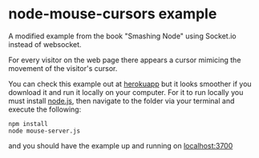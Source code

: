 node-mouse-cursors example
============

A modified example from the book "Smashing Node" using Socket.io instead of websocket.

For every visitor on the web page there appears a cursor mimicing the movement of the visitor's cursor.

You can check this example out at [herokuapp](http://node-mouse-cursors.herokuapp.com/) but it looks smoother if you download it and run it locally on your computer. For it to run locally you must install [node.js](http://nodejs.org/), then navigate to the folder via your terminal and execute the following:

```
npm install
node mouse-server.js
```

and you should have the example up and running on [localhost:3700](htts://localhost:3700/)
